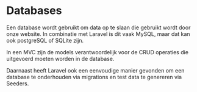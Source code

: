 # Databases

Een database wordt gebruikt om data op te slaan die gebruikt wordt door onze website. In combinatie met Laravel is dit vaak MySQL, maar dat kan ook postgreSQL of SQLite zijn. 

In een MVC zijn de models verantwoordelijk voor de CRUD operaties die uitgevoerd moeten worden in de database. 

Daarnaast heeft Laravel ook een eenvoudige manier gevonden om een database te onderhouden via migrations en test data te genereren via Seeders.
